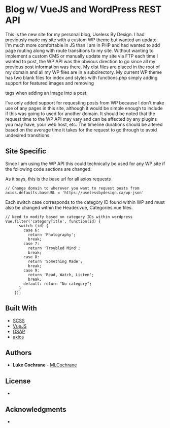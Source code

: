 # Blog w/ VueJS and WordPress REST API

This is the new site for my personal blog, Useless By Design. I had previously made my site with a custom WP theme but wanted an update. I'm much more comfortable in JS than I am in PHP and had wanted to add page routing along with route transitions to my site. Without wanting to implement a custom CMS or manually update my site via FTP each time I wanted to post, the WP API was the obvious direction to go since all my previous post information was there. My dist files are placed in the root of my domain and all my WP files are in a subdirectory. My current WP theme has two blank files for index and styles with functions.php simply adding support for featured images and removing <p> tags when adding an image into a post.

I've only added support for requesting posts from WP because I don't make use of any pages in this site, although it would be simple enough to include if this was going to used for another domain. It should be noted that the request time to the WP API may vary and can be affected by any plugins you may have, your web host, etc. The timeline durations should be altered based on the average time it takes for the request to go through to avoid undesired transitions.

## Site Specific

Since I am using the WP API this could technically be used for any WP site if the following code sections are changed:

As it says, this is the base url for all axios requests
```
// Change domain to wherever you want to request posts from
axios.defaults.baseURL = 'https://uselessbydesign.ca/wp-json'

```
Each switch case corresponds to the category ID found within WP and must also be changed within the Header.vue, Categories.vue files.

```
// Need to modify based on category IDs within wordpress
Vue.filter('categoryTitle', function(id) {
      switch (id) {
        case 6:
          return 'Photography';
          break;
        case 7:
          return 'Troubled Mind';
          break;
        case 8:
          return 'Something Made';
          break;
        case 9:
          return 'Read, Watch, Listen';
          break;
        default: return "No category";
      }
    });
```

## Built With

* [SCSS](http://sass-lang.com/)
* [VueJS](https://vuejs.org/)
* [GSAP](https://greensock.com/gsap)
* [axios](https://www.npmjs.com/package/axios)


## Authors

* **Luke Cochrane** - [MLCochrane](https://github.com/MLCochrane)

## License

*

## Acknowledgments

*
